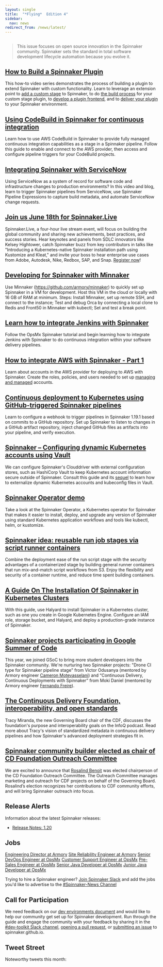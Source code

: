 ```yaml
---
layout: single
title:  "*Flying*  Edition 4"
sidebar:
  nav: news
redirect_from: /news/latest/
---
```

##
> This issue focuses on open source innovation in the Spinnaker community. Spinnaker sets the standard in total software development lifecycle automation because you evolve it.

## [How to Build a Spinnaker Plugin](https://www.youtube.com/watch?v=b7BmMY1kR10)
This how-to video series demonstrates the process of building a plugin to extend Spinnaker with custom functionality. Learn to leverage an extension point to [add a custom stage](https://www.youtube.com/watch?v=b7BmMY1kR10) to Spinnaker, to do [the build process](https://www.youtube.com/watch?v=-AIOXdgvNqs) for your custom stage plugin, to [develop a plugin frontend](https://www.youtube.com/watch?v=u9NVlG58NYo), and to [deliver your plugin](https://www.youtube.com/watch?v=G2eyc9gzNS0) to your Spinnaker environment.

## [Using CodeBuild in Spinnaker for continuous integration](https://aws.amazon.com/blogs/devops/using-codebuild-in-spinnaker-for-continuous-integration/)
Learn how to use AWS CodeBuild in Spinnaker to provide fully managed continuous integration capabilities as a stage in a Spinnaker pipeline. Follow this guide to enable and connect to the AWS provider, then access and configure pipeline triggers for your CodeBuild projects.

## [Integrating Spinnaker with ServiceNow](https://www.armory.io/blog/integrating-spinnaker-with-servicenow/)
Using ServiceNow as a system of record for software code and infrastructure changes to production  environments? In this video and blog, learn to trigger Spinnaker pipelines from ServiceNow, use Spinnaker Pipeline Expressions to capture build metadata, and automate ServiceNow change requests.

## [Join us June 18th for Spinnaker.Live](https://events.linuxfoundation.org/spinnaker-live/)
Spinnaker.Live, a four-hour live stream event, will focus on building the global community and sharing new achievements, best practices, and success stories. Hear keynotes and panels from SDLC innovators like Kelsey Hightower, catch Spinnaker buzz from key contributors in talks like "Introducing a Kubernetes-native Spinnaker installation path using Kustomize and Kleat," and invite your boss to hear enterprise use cases from Adobe, Autodesk, Nike, Redbox, SAP, and Snap. [Register now](https://events.linuxfoundation.org/spinnaker-live/register/)!

## [Developing for Spinnaker with Minnaker](https://www.youtube.com/watch?v=xSZlWf9rUI4)
Use Minnaker (https://github.com/armory/minnaker) to quickly set up Spinnaker in a VM for development. Host this VM in the cloud or locally with 16 GB of RAM at minimum. Steps: Install Minnaker, set up remote SSH, and connect to the instance; Test and debug Orca by connecting a local clone to Redis and Front50 in Minnaker with kubectl; Set and test a break point.

## [Learn how to integrate Jenkins with Spinnaker](https://www.youtube.com/watch?v=s6NaYmD3cJk)
Follow the OpsMx Spinnaker tutorial and begin learning how to integrate Jenkins with Spinnaker to do continuous integration within your software delivery pipelines.

## [How to integrate AWS with Spinnaker - Part 1](https://www.youtube.com/watch?v=TG9TOrl4tos)
Learn about accounts in the AWS provider for deploying to AWS with Spinnaker. Create the roles, policies, and users needed to set up [managing and managed](https://www.spinnaker.io/setup/install/providers/aws/) accounts.

## [Continuous deployment to Kubernetes using GitHub-triggered Spinnaker pipelines](https://blog.opsmx.com/continuous-deployment-to-kubernetes-using-github-triggered-spinnaker-pipelines/)
Learn to configure a webhook to trigger pipelines in Spinnaker 1.19.1 based on commits to a GitHub repository. Set up Spinnaker to listen to changes in a GitHub artifact repository, inject changed GitHub files as artifacts into your pipeline, and verify execution.

## [Spinnaker – Configuring dynamic Kubernetes accounts using Vault](https://blog.opsmx.com/spinnaker-configuring-dynamic-kubernetes-accounts-using-vault/)
We can configure Spinnaker's Clouddriver with external configuration stores, such as HashiCorp Vault to keep Kubernetes account information secure outside of Spinnaker. Consult this guide and its [sequel](https://blog.opsmx.com/spinnaker-externalising-kubeconfig-files-of-kubernetes-accounts/) to learn how to externalize dynamic Kubernetes accounts and kubeconfig files in Vault.

## [Spinnaker Operator demo](https://www.youtube.com/watch?v=VojwvcxZF3k)
Take a look at the Spinnaker Operator, a Kubernetes operator for Spinnaker that makes it easier to install, deploy, and upgrade any version of Spinnaker using standard Kubernetes application workflows and tools like kubectl, helm, or kustomize.

## [Spinnaker idea: reusable run job stages via script runner containers](https://medium.com/@tomas_lin/spinnaker-idea-reusable-run-job-stages-via-script-runner-containers-ff5fd95ec056)
Combine the deployment ease of the run script stage with the security advantages of a containerized stage by building general runner containers that run mix-and-match script workflows from S3. Enjoy the flexibility and security of a container runtime, and reduce time spent building containers.

## [A Guide On The Installation Of Spinnaker in Kubernetes Clusters](https://www.magalix.com/blog/a-guide-on-the-installation-of-spinnaker-in-your-production-kubernetes-cluster)
With this guide, use Halyard to install Spinnaker in a Kubernetes cluster, such as one you create in Google Kubernetes Engine. Configure an IAM role, storage bucket, and Halyard, and deploy a production-grade instance of Spinnaker.

## [Spinnaker projects participating in Google Summer of Code](https://cd.foundation/blog/2020/05/18/9-cd-foundation-projects-are-participating-in-this-years-google-summer-of-code/)
This year, we joined GSoC to bring more student developers into the Spinnaker community. We're nurturing two Spinnaker projects: "Drone CI type for Spinnaker pipeline stage" from Victor Odusanya (mentored by Armory engineer [Cameron Motevasselani](https://www.youtube.com/watch?v=HtkXeC8a38Y)) and “Continuous Delivery, Continuous Deployments with Spinnaker” from Moki Daniel (mentored by Armory engineer [Fernando Freire](https://www.armory.io/blog/identifying-risk-when-executing-your-kubernetes-migration/)).

## [The Continuous Delivery Foundation, interoperability, and open standards](https://www.infoq.com/podcasts/continuous-delivery-foundation/)
Tracy Miranda, the new Governing Board chair of the CDF, discusses the foundation's purpose and interoperability goals on the InfoQ podcast. Read more about Tracy's vision of standardized metadata in continuous delivery pipelines and how Spinnaker's advanced deployment strategies fit in.

## [Spinnaker community builder elected as chair of CD Foundation Outreach Committee](https://cd.foundation/announcement/2020/04/24/new-chair-of-cd-foundation-outreach-committee-elected/)
We are excited to announce that [Rosalind Benoit](https://blog.spinnaker.io/building-open-source-community-culture-online-part-1-2f77272f5442) was elected chairperson of the CD Foundation Outreach Committee. The Outreach Committee manages marketing and outreach for CDF projects on behalf of the Governing Board. Rosalind’s election recognizes her contributions to CDF community efforts, and will bring Spinnaker outreach into focus.


## Release Alerts
Information about the latest Spinnaker releases:
- [Release Notes: 1.20](https://gist.github.com/spinnaker-release/75d50c7b931f1089e710a0e9d1acf8c4)

## Jobs
[Engineering Director at Armory](https://www.armory.io/careers/open-positions/?gh_jid=4736783002)
[Site Reliability Engineer at Armory](https://www.armory.io/careers/open-positions/?gh_jid=4729812002)
[Senior DevOps Engineer at OpsMx](https://www.opsmx.com/careers.html)
[Customer Support Engineer at OpsMx](https://www.opsmx.com/careers.html)
[Pre-Sales Engineer at OpsMx](https://www.opsmx.com/careers.html)
[Senior Java Developer at OpsMx](https://www.opsmx.com/careers.html)
[Junior Java Developer at OpsMx](https://www.opsmx.com/careers.html)

Trying to hire a Spinnaker engineer? [Join Spinnaker Slack](https://join.spinnaker.io) and add the jobs you'd like to advertise to the [#Spinnaker-News Channel](https://spinnakerteam.slack.com/archives/C011W1CNW8Y)


## Call for Participation

We need feedback on our [dev environments document](https://www.spinnaker.io/community/gardening/dev-environment/) and would like to help our community get set up for Spinnaker development. Run through the guide and engage the community with your feedback by sharing it in the [#dev-toolkit Slack channel](https://spinnakerteam.slack.com/archives/C011LUJ0UQJ), [opening a pull request](https://github.com/spinnaker/spinnaker.github.io/pulls), or [submitting an issue](https://github.com/spinnaker/spinnaker.github.io/issues) to spinnaker.github.io.

<add more stuff here>

## Tweet Street
Noteworthy tweets this month:
<add some stuff here>
